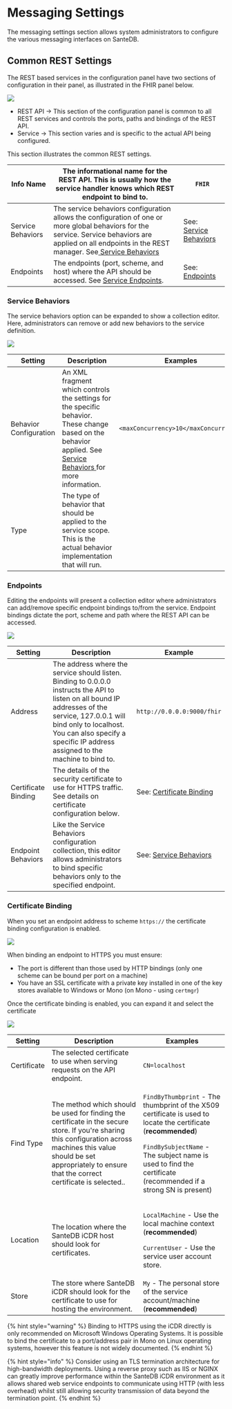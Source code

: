 # Messaging Settings

The messaging settings section allows system administrators to configure the various messaging interfaces on SanteDB. 

## Common REST Settings

The REST based services in the configuration panel have two sections of configuration in their panel, as illustrated in the FHIR panel below.

![](<../../../../.gitbook/assets/image (423) (1).png>)

* REST API -> This section of the configuration panel is common to all REST services and controls the ports, paths and bindings of the REST API.
* Service -> This section varies and is specific to the actual API being configured.

This section illustrates the common REST settings.

| Info Name         | The informational name for the REST API. This is usually how the service handler knows which REST endpoint to bind to.                                                                                                                                                                        | `FHIR`                                                            |
| ----------------- | --------------------------------------------------------------------------------------------------------------------------------------------------------------------------------------------------------------------------------------------------------------------------------------------- | ----------------------------------------------------------------- |
| Service Behaviors | The service behaviors configuration allows the configuration of one or more global behaviors for the service. Service behaviors are applied on all endpoints in the REST manager. See[ Service Behaviors](../host-configuration-file/service-api-configuration/rest-service-configuration.md) | See: [Service Behaviors](messaging-settings.md#service-behaviors) |
| Endpoints         | The endpoints (port, scheme, and host) where the API should be accessed. See [Service Endpoints](../host-configuration-file/service-api-configuration/rest-service-configuration.md).                                                                                                         | See: [Endpoints](messaging-settings.md#endpoints)                 |

### Service Behaviors

The service behaviors option can be expanded to show a collection editor. Here, administrators can remove or add new behaviors to the service definition.



![](<../../../../.gitbook/assets/image (429) (1) (1).png>)

| Setting                | Description                                                                                                                                                                                                                                                            | Examples                              |
| ---------------------- | ---------------------------------------------------------------------------------------------------------------------------------------------------------------------------------------------------------------------------------------------------------------------- | ------------------------------------- |
| Behavior Configuration | An XML fragment which controls the settings for the specific behavior. These change based on the behavior applied. See [Service Behaviors ](../host-configuration-file/service-api-configuration/rest-service-configuration.md#service-behaviors)for more information. | `<maxConcurrency>10</maxConcurrency>` |
| Type                   | The type of behavior that should be applied to the service scope. This is the actual behavior implementation that will run.                                                                                                                                            |                                       |

### Endpoints

Editing the endpoints will present a collection editor where administrators can add/remove specific endpoint bindings to/from the service. Endpoint bindings dictate the port, scheme and path where the REST API can be accessed.

![](<../../../../.gitbook/assets/image (424) (1).png>)



| Setting             | Description                                                                                                                                                                                                                                                 | Example                                                               |
| ------------------- | ----------------------------------------------------------------------------------------------------------------------------------------------------------------------------------------------------------------------------------------------------------- | --------------------------------------------------------------------- |
| Address             | The address where the service should listen. Binding to 0.0.0.0 instructs the API to listen on all bound IP addresses of the service, 127.0.0.1 will bind only to localhost. You can also specify a specific IP address assigned to the machine to bind to. | `http://0.0.0.0:9000/fhir`                                            |
| Certificate Binding | The details of the security certificate to use for HTTPS traffic. See details on certificate configuration below.                                                                                                                                           | See: [Certificate Binding](messaging-settings.md#certificate-binding) |
| Endpoint Behaviors  | Like the Service Behaviors configuration collection, this editor allows administrators to bind specific behaviors only to the specified endpoint.                                                                                                           | See: [Service Behaviors](messaging-settings.md#service-behaviors)     |

### Certificate Binding

When you set an endpoint address to scheme `https://` the certificate binding configuration is enabled.

![](<../../../../.gitbook/assets/image (428) (1) (1).png>)

When binding an endpoint to HTTPS you must ensure:

* The port is different than those used by HTTP bindings (only one scheme can be bound per port on a machine)
* You have an SSL certificate with a private key installed in one of the key stores available to Windows or Mono (on Mono - using `certmgr`)

Once the certificate binding is enabled, you can expand it and select the certificate

![](<../../../../.gitbook/assets/image (422) (1) (1).png>)



| Setting     | Description                                                                                                                                                                                                                       | Examples                                                                                                                                                                                                                                                                       |
| ----------- | --------------------------------------------------------------------------------------------------------------------------------------------------------------------------------------------------------------------------------- | ------------------------------------------------------------------------------------------------------------------------------------------------------------------------------------------------------------------------------------------------------------------------------ |
| Certificate | The selected certificate to use when serving requests on the API endpoint.                                                                                                                                                        | `CN=localhost`                                                                                                                                                                                                                                                                 |
| Find Type   | The method which should be used for finding the certificate in the secure store. If you're sharing this configuration across machines this value should be set appropriately to ensure that the correct certificate is selected.. | <p><code>FindByThumbprint</code> - The thumbprint of the X509 certificate is used to locate the certificate (<strong>recommended</strong>)</p><p><code>FindBySubjectName</code> - The subject name is used to find the certificate (recommended if a strong SN is present)</p> |
| Location    | The location where the SanteDB iCDR host should look for certificates.                                                                                                                                                            | <p><code>LocalMachine</code> - Use the local machine context (<strong>recommended</strong>)</p><p><code>CurrentUser</code> - Use the service user account store.</p>                                                                                                           |
| Store       | The store where SanteDB iCDR should look for the certificate to use for hosting the environment.                                                                                                                                  | `My` - The personal store of the service account/machine (**recommended**)                                                                                                                                                                                                     |

{% hint style="warning" %}
Binding to HTTPS using the iCDR directly is only recommended on Microsoft Windows Operating Systems. It is possible to bind the certificate to a port/address pair in Mono on Linux operating systems, however this feature is not widely documented.
{% endhint %}

{% hint style="info" %}
Consider using an TLS termination architecture for high-bandwidth deployments. Using a reverse proxy such as IIS or NGINX can greatly improve performance within the SanteDB iCDR environment as it allows shared web service endpoints to communicate using HTTP (with less overhead) whilst still allowing security transmission of data beyond the termination point.
{% endhint %}

